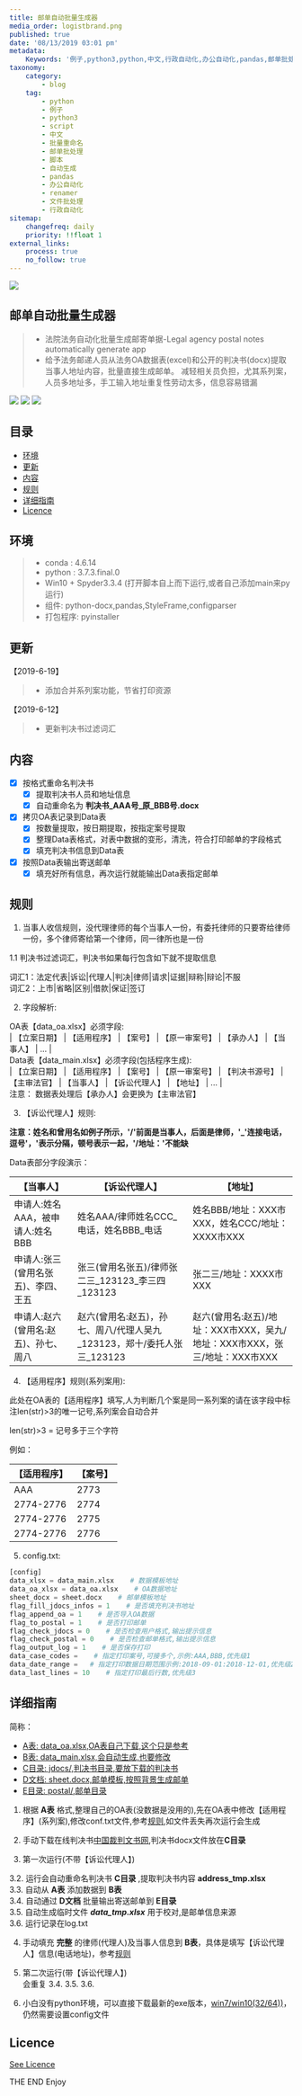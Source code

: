 ```yaml
---
title: 邮单自动批量生成器
media_order: logistbrand.png
published: true
date: '08/13/2019 03:01 pm'
metadata:
    Keywords: '例子,python3,python,中文,行政自动化,办公自动化,pandas,邮单批处理,批量重命名,脚本,自动生成,rename-files,renamer,file-format,file-rename,file-renaming,pdf-rename,batch-renamer,batch-rename-files,python3,windows-desktop,chinese,中文,批量重命名,文件批处理,脚本,文字识别,办公自动化'
taxonomy:
    category:
        - blog
    tag:
        - python
        - 例子
        - python3
        - script
        - 中文
        - 批量重命名
        - 邮单批处理
        - 脚本
        - 自动生成
        - pandas
        - 办公自动化
        - renamer
        - 文件批处理
        - 行政自动化
sitemap:
    changefreq: daily
    priority: !!float 1
external_links:
    process: true
    no_follow: true
---
```


![](logistbrand.png)
## 邮单自动批量生成器

> * 法院法务自动化批量生成邮寄单据-Legal agency postal notes automatically generate app
> * 给予法务邮递人员从法务OA数据表(excel)和公开的判决书(docx)提取当事人地址内容，批量直接生成邮单。 减轻相关员负担，尤其系列案，人员多地址多，手工输入地址重复性劳动太多，信息容易错漏



[![](https://img.shields.io/github/release/autolordz/docx-content-modify.svg?style=popout&logo=github&colorB=ff69b4)](https://github.com/autolordz/docx-content-modify/releases)
[![](https://img.shields.io/badge/github-source-orange.svg?style=popout&logo=github)](https://github.com/autolordz/docx-content-modify)
[![](https://img.shields.io/github/license/autolordz/docx-content-modify.svg?style=popout&logo=github)](https://github.com/autolordz/docx-content-modify/blob/master/LICENSE)

## 目录

<!-- MarkdownTOC autoanchor="true" autolink="true" uri_encoding="false" -->

- [环境](#环境)
- [更新](#更新)
- [内容](#内容)
- [规则](#规则)
- [详细指南](#详细指南)
- [Licence](#licence)

<!-- /MarkdownTOC -->

<a id="环境"></a>
## 环境

> * conda : 4.6.14
> * python : 3.7.3.final.0
> * Win10 + Spyder3.3.4 (打开脚本自上而下运行,或者自己添加main来py运行)
> * 组件: python-docx,pandas,StyleFrame,configparser  
> * 打包程序: pyinstaller 

<a id="更新"></a>
## 更新

【2019-6-19】  
> * 添加合并系列案功能，节省打印资源

【2019-6-12】

> * 更新判决书过滤词汇


<a id="内容"></a>
## 内容

- [x] 按格式重命名判决书
	- [x] 提取判决书人员和地址信息
	- [x] 自动重命名为 **判决书_AAA号_原_BBB号.docx**

- [x] 拷贝OA表记录到Data表
	- [x] 按数量提取，按日期提取，按指定案号提取
	- [x] 整理Data表格式，对表中数据的变形，清洗，符合打印邮单的字段格式
	- [x] 填充判决书信息到Data表

- [x] 按照Data表输出寄送邮单
	- [x] 填充好所有信息，再次运行就能输出Data表指定邮单

<a id="规则"></a>
## 规则

1. 当事人收信规则，没代理律师的每个当事人一份，有委托律师的只要寄给律师一份，多个律师寄给第一个律师，同一律所也是一份 

1.1 判决书过滤词汇，判决书如果每行包含如下就不提取信息  

词汇1：法定代表|诉讼|代理人|判决|律师|请求|证据|辩称|辩论|不服  
词汇2：上市|省略|区别|借款|保证|签订  

2. 字段解析:  

OA表【data_oa.xlsx】必须字段:  
| 【立案日期】 | 【适用程序】 | 【案号】 | 【原一审案号】 | 【承办人】 | 【当事人】 | ... |  
Data表【data_main.xlsx】必须字段(包括程序生成):  
| 【立案日期】 | 【适用程序】 | 【案号】 | 【原一审案号】 | 【判决书源号】 | 【主审法官】 | 【当事人】 | 【诉讼代理人】 | 【地址】 | ... |  
注意： 数据表处理后【承办人】会更换为【主审法官】  

3. 【诉讼代理人】规则:  

**注意：姓名和曾用名如例子所示，'/'前面是当事人，后面是律师，'_'连接电话，逗号'，'表示分隔，顿号表示一起，'/地址：'不能缺**     

Data表部分字段演示：  

| 【当事人】 | 【诉讼代理人】 | 【地址】 |
| --- | --- | --- |
| 申请人:姓名AAA，被申请人:姓名BBB| 姓名AAA/律师姓名CCC_电话，姓名BBB_电话 | 姓名BBB/地址：XXX市XXX，姓名CCC/地址：XXXX市XXX |
| 申请人:张三(曾用名张五)、李四、王五 | 张三(曾用名张五)/律师张二三_123123_李三四_123123 | 张二三/地址：XXXX市XXX |
| 申请人:赵六(曾用名:赵五)、孙七、周八 | 赵六(曾用名:赵五)，孙七、周八/代理人吴九_123123，郑十/委托人张三_123123| 赵六(曾用名:赵五)/地址：XXX市XXX，吴九/地址：XXX市XXX，张三/地址：XXX市XXX |

4. 【适用程序】规则(系列案用):  

此处在OA表的【适用程序】填写,人为判断几个案是同一系列案的请在该字段中标注len(str)>3的唯一记号,系列案会自动合并

len(str)>3 = 记号多于三个字符 

例如：  

| 【适用程序】 | 【案号】 |
| --- | --- |
| AAA       | 2773 |
| 2774-2776 | 2774 |
| 2774-2776 | 2775 |
| 2774-2776 | 2776 |


5. config.txt:  
```python
[config]
data_xlsx = data_main.xlsx    # 数据模板地址
data_oa_xlsx = data_oa.xlsx    # OA数据地址
sheet_docx = sheet.docx    # 邮单模板地址
flag_fill_jdocs_infos = 1    # 是否填充判决书地址
flag_append_oa = 1    # 是否导入OA数据
flag_to_postal = 1    # 是否打印邮单
flag_check_jdocs = 0    # 是否检查用户格式,输出提示信息
flag_check_postal = 0    # 是否检查邮单格式,输出提示信息
flag_output_log = 1    # 是否保存打印
data_case_codes =    # 指定打印案号,可接多个,示例:AAA,BBB,优先级1
data_date_range =   # 指定打印数据日期范围示例:2018-09-01:2018-12-01,优先级2
data_last_lines = 10    # 指定打印最后行数,优先级3
```

<a id="详细指南"></a>
## 详细指南

简称：  
- [A表: data_oa.xlsx,OA表自己下载,这个只是参考](./demo_docs/data_oa.xlsx)
- [B表: data_main.xlsx,会自动生成,也要修改](./demo_docs/data_main.xlsx)
- [C目录: jdocs/,判决书目录,要放下载的判决书](./demo_docs/jdocs/)
- [D文档: sheet.docx,邮单模板,按照背景生成邮单](./demo_docs/sheet.docx)
- [E目录: postal/,邮单目录](./demo_docs/postal/)  

1. 根据 **A表** 格式,整理自己的OA表(没数据是没用的),先在OA表中修改【适用程序】(系列案),修改conf.txt文件,参考[规则](#规则),如文件丢失再次运行会生成  

2. 手动下载在线判决书[中国裁判文书网](http://wenshu.court.gov.cn/),判决书docx文件放在**C目录**   

3. 第一次运行(不带【诉讼代理人】)  

3.2. 运行会自动重命名判决书 **C目录** ,提取判决书内容 **address_tmp.xlsx**     
3.3. 自动从 **A表** 添加数据到 **B表**  
3.4. 自动通过 **D文档** 批量输出寄送邮单到 **E目录**  
3.5. 自动生成临时文件 ***data_tmp.xlsx*** 用于校对,是邮单信息来源   
3.6. 运行记录在log.txt  

4. 手动填充 **完整** 的律师(代理人)及当事人信息到 **B表**，具体是填写【诉讼代理人】信息(电话地址)，参考[规则](#规则)  

5. 第二次运行(带【诉讼代理人】)  
会重复 3.4.  3.5. 3.6.  

6. 小白没有python环境，可以直接下载最新的exe版本，[win7/win10(32/64))](https://github.com/autolordz/docx-content-modify/releases/download/1.0.1/exe-win7win10-8962f68c.zip)，仍然需要设置config文件

<a id="licence"></a>
## Licence

[See Licence](https://github.com/autolordz/docx-content-modify/blob/master/LICENSE)

THE END
Enjoy
